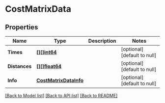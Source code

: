 # CostMatrixData

## Properties
Name | Type | Description | Notes
------------ | ------------- | ------------- | -------------
**Times** | [**[][]int64**](array.md) |  | [optional] [default to null]
**Distances** | [**[][]float64**](array.md) |  | [optional] [default to null]
**Info** | [**CostMatrixDataInfo**](CostMatrix_data_info.md) |  | [optional] [default to null]

[[Back to Model list]](../README.md#documentation-for-models) [[Back to API list]](../README.md#documentation-for-api-endpoints) [[Back to README]](../README.md)


